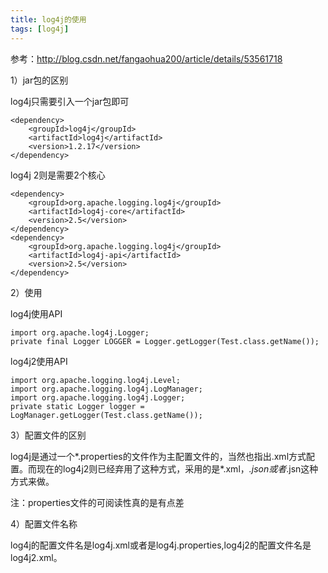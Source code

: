 ```yaml
---
title: log4j的使用
tags: [log4j]
---
```


参考：http://blog.csdn.net/fangaohua200/article/details/53561718

1）jar包的区别

log4j只需要引入一个jar包即可

```
<dependency>
    <groupId>log4j</groupId>
    <artifactId>log4j</artifactId>
    <version>1.2.17</version>
</dependency>
```

log4j 2则是需要2个核心

```
<dependency>
    <groupId>org.apache.logging.log4j</groupId>
    <artifactId>log4j-core</artifactId>
    <version>2.5</version>
</dependency>
<dependency>
    <groupId>org.apache.logging.log4j</groupId>
    <artifactId>log4j-api</artifactId>
    <version>2.5</version>
</dependency>
```

2）使用

log4j使用API

```
import org.apache.log4j.Logger;
private final Logger LOGGER = Logger.getLogger(Test.class.getName());
```

log4j2使用API

```
import org.apache.logging.log4j.Level;
import org.apache.logging.log4j.LogManager;
import org.apache.logging.log4j.Logger;
private static Logger logger = LogManager.getLogger(Test.class.getName());
```

3）配置文件的区别

log4j是通过一个*.properties的文件作为主配置文件的，当然也指出.xml方式配置。而现在的log4j2则已经弃用了这种方式，采用的是*.xml，*.json或者*.jsn这种方式来做。

注：properties文件的可阅读性真的是有点差

4）配置文件名称

log4j的配置文件名是log4j.xml或者是log4j.properties,log4j2的配置文件名是log4j2.xml。
